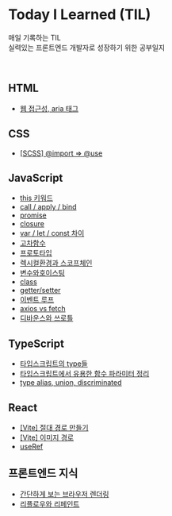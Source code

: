 # Today I Learned (TIL)


매일 기록하는 TIL
<br>
실력있는 프론트엔드 개발자로 성장하기 위한 공부일지

<br>

## HTML
- [웹 접근성, aria 태그](/HTML/aria.md)

## CSS
- [[SCSS] @import => @use](/CSS/use.md)

## JavaScript
- [this 키워드](/JavaScript/this.md)
- [call / apply / bind](/JavaScript/callApplyBind.md)
- [promise](/JavaScript/promise.md)
- [closure](/JavaScript/closure.md)
- [var / let / const 차이](/JavaScript/variable.md)
- [고차함수](/JavaScript/%EA%B3%A0%EC%B0%A8%ED%95%A8%EC%88%98.md)
- [프로토타입](/JavaScript/prototype.md)
- [렉시컬환경과 스코프체인](/JavaScript/%EB%A0%89%EC%8B%9C%EC%BB%AC%ED%99%98%EA%B2%BD_%EC%8A%A4%EC%BD%94%ED%94%84%EC%B2%B4%EC%9D%B8.md)
- [변수와호이스팅](/JavaScript/%EB%B3%80%EC%88%98%EC%99%80%ED%98%B8%EC%9D%B4%EC%8A%A4%ED%8C%85.md)
- [class](/JavaScript/class.md)
- [getter/setter](/JavaScript/getter_setter.md)
- [이벤트 루프](/JavaScript/eventLoop.md)
- [axios vs fetch](/JavaScript/axiosVsfetch.md)
- [디바운스와 쓰로틀](/JavaScript/%EB%94%94%EB%B0%94%EC%9A%B4%EC%8A%A4%EC%99%80%EC%93%B0%EB%A1%9C%ED%8B%80.md)

## TypeScript
- [타입스크립트의 type들](/TypeScript/types.md)
- [타입스크립트에서 유용한 함수 파라미터 정리](/TypeScript/parameter.md)
- [type alias, union, discriminated](/TypeScript/typeAlias.md)

## React
- [[Vite] 절대 경로 만들기](/React/vite/alias.md)
- [[Vite] 이미지 경로](/React/vite/loadImage.md)
- [useRef](/React/useRef.md)

## 프론트엔드 지식
- [간단하게 보는 브라우저 렌더링](/frontend/browser.md)
- [리플로우와 리페인트](/frontend/%EB%A6%AC%ED%94%8C%EB%A1%9C%EC%9A%B0%EC%99%80%EB%A6%AC%ED%8E%98%EC%9D%B8%ED%8A%B8.md)